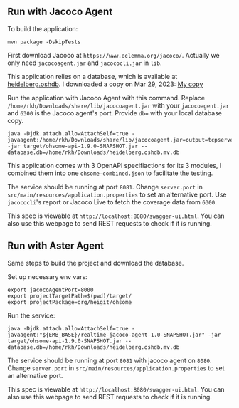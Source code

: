 ## Run with Jacoco Agent

To build the application:
```
mvn package -DskipTests
```

First download Jacoco at `https://www.eclemma.org/jacoco/`. Actually we only need `jacocoagent.jar` and `jacococli.jar` in `lib`.

This application relies on a database, which is available at [heidelberg.oshdb](https://downloads.ohsome.org/OSHDB/v1.0/europe/germany/baden-wuerttemberg/heidelberg.oshdb.mv.db). I downloaded a copy on Mar 29, 2023: [My copy](https://gtvault-my.sharepoint.com/:u:/g/personal/rhuang329_gatech_edu/EUgs3e4DjwRPkKT89tFdI9sBXkTKQw0OFVIXqy3Ta6R16g?e=EbViuV)

Run the application with Jacoco Agent with this command. Replace `/home/rkh/Downloads/share/lib/jacocoagent.jar` with your `jacocoagent.jar` and `6300` is the Jacoco agent's port. Provide `db=` with your local database copy.
```
java -Djdk.attach.allowAttachSelf=true -javaagent:/home/rkh/Downloads/share/lib/jacocoagent.jar=output=tcpserver,port=6300,destfile=jacoco.exec  -jar target/ohsome-api-1.9.0-SNAPSHOT.jar --database.db=/home/rkh/Downloads/heidelberg.oshdb.mv.db
```

This application comes with 3 OpenAPI specifiactions for its 3 modules, I combined them into one `ohsome-combined.json` to facilitate the testing.

The service should be running at port `8081`. Change `server.port` in `src/main/resources/application.properties` to set an alternative port. Use `jacococli`'s report or Jacoco Live to fetch the coverage data from `6300`.

This spec is viewable at `http://localhost:8080/swagger-ui.html`. You can also use this webpage to send REST requests to check if it is running. 

## Run with Aster Agent

Same steps to build the project and download the database.

Set up necessary env vars:

```
export jacocoAgentPort=8000
export projectTargetPath=$(pwd)/target/
export projectPackage=org/heigit/ohsome
```

Run the service:
```
java -Djdk.attach.allowAttachSelf=true -javaagent:"${EMB_BASE}/realtime-jacoco-agent-1.0-SNAPSHOT.jar" -jar target/ohsome-api-1.9.0-SNAPSHOT.jar --database.db=/home/rkh/Downloads/heidelberg.oshdb.mv.db
```

The service should be running at port `8081` with jacoco agent on `8080`. Change `server.port` in `src/main/resources/application.properties` to set an alternative port. 

This spec is viewable at `http://localhost:8080/swagger-ui.html`. You can also use this webpage to send REST requests to check if it is running. 